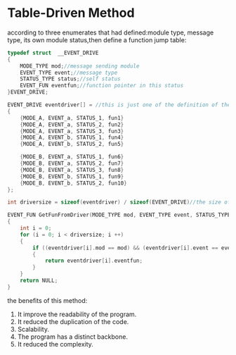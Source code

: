 # Table-Driven Method
according to three enumerates that had defined:module type, message type, its own module status,then define a function jump table:
```c
typedef struct  __EVENT_DRIVE  
{  
    MODE_TYPE mod;//message sending module  
    EVENT_TYPE event;//message type
    STATUS_TYPE status;//self status  
    EVENT_FUN eventfun;//function pointer in this status
}EVENT_DRIVE;  

EVENT_DRIVE eventdriver[] = //this is just one of the definition of the table, it may not be the table of the database,you can also define you arrays of structure of yourself.   
{  
    {MODE_A, EVENT_a, STATUS_1, fun1}  
    {MODE_A, EVENT_a, STATUS_2, fun2}  
    {MODE_A, EVENT_a, STATUS_3, fun3}  
    {MODE_A, EVENT_b, STATUS_1, fun4}  
    {MODE_A, EVENT_b, STATUS_2, fun5}  

    {MODE_B, EVENT_a, STATUS_1, fun6}  
    {MODE_B, EVENT_a, STATUS_2, fun7}  
    {MODE_B, EVENT_a, STATUS_3, fun8}  
    {MODE_B, EVENT_b, STATUS_1, fun9}  
    {MODE_B, EVENT_b, STATUS_2, fun10}  
};  

int driversize = sizeof(eventdriver) / sizeof(EVENT_DRIVE)//the size of the driven table  

EVENT_FUN GetFunFromDriver(MODE_TYPE mod, EVENT_TYPE event, STATUS_TYPE status)//search function of the driven table
{  
    int i = 0;  
    for (i = 0; i < driversize; i ++)  
    {  
        if ((eventdriver[i].mod == mod) && (eventdriver[i].event == event) && (eventdriver[i].status == status))  
        {  
            return eventdriver[i].eventfun;  
        }  
    }  
    return NULL;  
}  
```
the benefits of this method:</br>
1. It improve the readability of the program.</br>
2. It reduced the duplication of the code.</br>
3. Scalability.</br>
4. The program has a distinct backbone.
5. It reduced the complexity.
